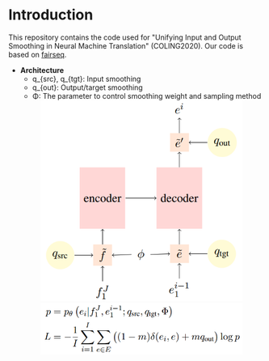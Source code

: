 # Introduction
This repository contains the code used for "Unifying Input and Output Smoothing in Neural Machine Translation" (COLING2020). Our code is based on
[fairseq](https://github.com/pytorch/fairseq).

* **Architecture**
  + q_{src}, q_{tgt}: Input smoothing
  + q_{out}: Output/target smoothing
  + Φ: The parameter to control smoothing weight and sampling method
  <div align=center>
  <img src="./images/arch.png"/ width="400px"> <br/>
  <img src="./images/formula.png"/ width="400px">
  </div>


